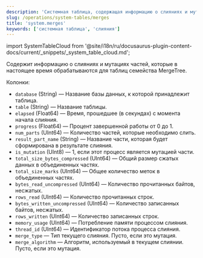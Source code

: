 ```yaml
---
description: 'Системная таблица, содержащая информацию о слияниях и мутациях частей, которые в настоящее время обрабатываются для таблиц семейства MergeTree.'
slug: /operations/system-tables/merges
title: 'system.merges'
keywords: ['системная таблица', 'слияния']
---
```

import SystemTableCloud from '@site/i18n/ru/docusaurus-plugin-content-docs/current/_snippets/_system_table_cloud.md';

<SystemTableCloud/>

Содержит информацию о слияниях и мутациях частей, которые в настоящее время обрабатываются для таблиц семейства MergeTree.

Колонки:

- `database` (String) — Название базы данных, к которой принадлежит таблица.
- `table` (String) — Название таблицы.
- `elapsed` (Float64) — Время, прошедшее (в секундах) с момента начала слияния.
- `progress` (Float64) — Процент завершенной работы от 0 до 1.
- `num_parts` (UInt64) — Количество частей, которые необходимо слить.
- `result_part_name` (String) — Название части, которая будет сформирована в результате слияния.
- `is_mutation` (UInt8) — 1, если этот процесс является мутацией части.
- `total_size_bytes_compressed` (UInt64) — Общий размер сжатых данных в объединенных частях.
- `total_size_marks` (UInt64) — Общее количество меток в объединенных частях.
- `bytes_read_uncompressed` (UInt64) — Количество прочитанных байтов, несжатых.
- `rows_read` (UInt64) — Количество прочитанных строк.
- `bytes_written_uncompressed` (UInt64) — Количество записанных байтов, несжатых.
- `rows_written` (UInt64) — Количество записанных строк.
- `memory_usage` (UInt64) — Потребление памяти процессом слияния.
- `thread_id` (UInt64) — Идентификатор потока процесса слияния.
- `merge_type` — Тип текущего слияния. Пусто, если это мутация.
- `merge_algorithm` — Алгоритм, используемый в текущем слиянии. Пусто, если это мутация.

